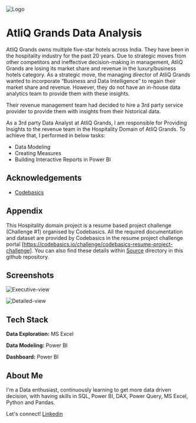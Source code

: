 ![Logo](https://github.com/user-attachments/assets/b47b5c61-dd9e-4edf-b8a2-0db5d228c2dc)

# AtliQ Grands Data Analysis

AtliQ Grands owns multiple five-star hotels across India. They have been in the hospitality industry for the past 20 years. Due to strategic moves from other competitors and ineffective decision-making in management, AtliQ Grands are losing its market share and revenue in the luxury/business hotels category. As a strategic move, the managing director of AtliQ Grands wanted to incorporate “Business and Data Intelligence” to regain their market share and revenue. However, they do not have an in-house data analytics team to provide them with these insights.

Their revenue management team had decided to hire a 3rd party service provider to provide them with insights from their historical data. 

As a 3rd party Data Analyst at AtliQ Grands, I am responsible for Providing Insights to the revenue team in the Hospitality Domain of AtliQ Grands. To achieve that, I performed in below tasks:

- Data Modeling 
- Creating Measures
- Building Interactive Reports in Power BI 

## Acknowledgements

 - [Codebasics](https://codebasics.io/challenge/codebasics-resume-project-challenge)

## Appendix

This Hospitality domain project is a resume based project challenge (Challenge #1) organised by Codebasics. All the required documentation and dataset are provided by Codebasics in the resume project challenge portal [https://codebasics.io/challenge/codebasics-resume-project-challenge]. You can also find these details within [Source](https://github.com/Paadmaa/AtliQ_Internship/tree/master/AtliQ%20%40Grands%20Analysis) directory in this github repository.

## Screenshots

![Executive-view](https://github.com/user-attachments/assets/e695e9b6-7e4b-4bf6-bd00-5dc0249ff83c)

![Detailed-view](https://github.com/user-attachments/assets/6686a9ac-ffbd-48ca-9979-abee376e8594)


## Tech Stack

**Data Exploration:** MS Excel

**Data Modeling:** Power BI

**Dashboard:** Power BI
## About Me
I'm a Data enthusiast, continuously learning to get more data driven decision, with having skills in SQL, Power BI, DAX, Power Query, MS Excel, Python and Pandas.

Let's connect! 
[Linkedin](https://www.linkedin.com/in/padmach-behera/)

